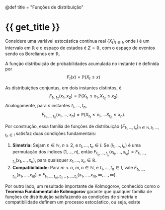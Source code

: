 @def title = "Funções de distribuição"

# {{ get_title }}

Considere uma variável estocástica contínua real $\{X_t\}_{t\in I}$, onde $I$ é um intervalo em $\mathbb{R}$ e o espaço de estados é $\Sigma = \mathbb{R}$, com o espaço de eventos sendo os Borelianos em $\mathbb{R}$.

A função distribuição de probabilidades acumulada no instante $t$ é definida por
$$
F_t(x) = \mathbb{P}(X_t \leq x)
$$

As distribuições conjuntas, em dois instantes distintos, é
$$
F_{t_1, t_2}(x_1, x_2) = \mathbb{P}(X_{t_1} \leq x_1, X_{t_2} \leq x_2)
$$
Analogamente, para $n$ instantes $t_1, \ldots, t_n$,
$$
F_{t_1, \ldots, t_n}(x_1, \ldots, x_n) = \mathbb{P}(X_{t_1} \leq x_1, \ldots X_{t_n} \leq x_n).
$$

Por construção, essa família de funções de distribuição $\{F_{t_1, \ldots, t_n}\}_{n\in \mathbb{N}, t_1, \ldots, t_n \in I}$ satisfaz duas condições fundamentais:

1. **Simetria:** Sejam $n\in \mathbb{N}$, $n \geq 2$, e $t_1, \ldots, t_n\in I$. Se $(i_1, \ldots, i_n)$ é uma permutação dos índices $(1, \ldots, n)$, então $F_{t_{i_1}, \ldots, t_{i_n}}(x_{i_1}, \ldots, x_{i_n}) = F_{t_1, \ldots, t_n}(x_1, \ldots, x_n)$, para quaisquer $x_1, \ldots, x_n \in \mathbb{R}$.
2. **Compatibilidade:** Para $m < n$, $m, n \in \mathbb{N}$, e $t_1, \ldots, t_n \in I$, vale $F_{t_1, \ldots, t_m}(x_1, \ldots, x_m) = F_{t_1, \ldots, t_m, t_{m+1}, \ldots, t_n}(x_1, \ldots, x_m, \infty, \ldots, \infty)$.

Por outro lado, um resultado importante de Kolmogorov, conhecido como o **Teorema Fundamental de Kolmogorov** garante que qualquer família de funções de distribuição satisfazendo as condições de simetria e compatibilidade definem um processo estocástico, ou seja, existe 